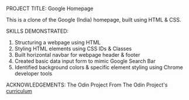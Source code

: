 PROJECT TITLE: Google Homepage 

This is a clone of the Google (India) homepage, built using HTML & CSS.

SKILLS DEMONSTRATED: 
1. Structuring a webpage using HTML
2. Styling HTML elements using CSS IDs & Classes
3. Built horizontal navbar for webpage header & footer
4. Created basic data input form to mimic Google Search Bar
5. Identified background colors & specific element styling using Chrome developer tools 

ACKNOWLEDGEMENTS: 
The Odin Project
From The Odin Project's [curriculum](http://www.theodinproject.com/courses/web-development-101/lessons/html-css)